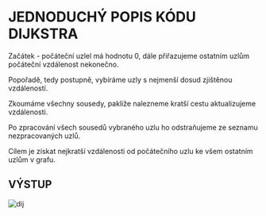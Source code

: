 # JEDNODUCHÝ POPIS KÓDU DIJKSTRA

Začátek - počáteční uzlel má hodnotu 0, dále přiřazujeme ostatním uzlům počáteční vzdálenost nekonečno.

Popořadě, tedy postupně, vybíráme uzly s nejmenší dosud zjištěnou vzdáleností.

Zkoumáme všechny sousedy, pakliže nalezneme kratší cestu aktualizujeme vzdálenosti.

Po zpracování všech sousedů vybraného uzlu ho odstraňujeme ze seznamu nezpracovaných uzlů.

Cílem je získat nejkratší vzdálenosti od počátečního uzlu ke všem ostatním uzlům v grafu.

## VÝSTUP
![dij](https://github.com/ItsAlper/python/assets/75456808/f2aa6ccb-3ed0-4948-b6df-b8fa4e534b5c)
